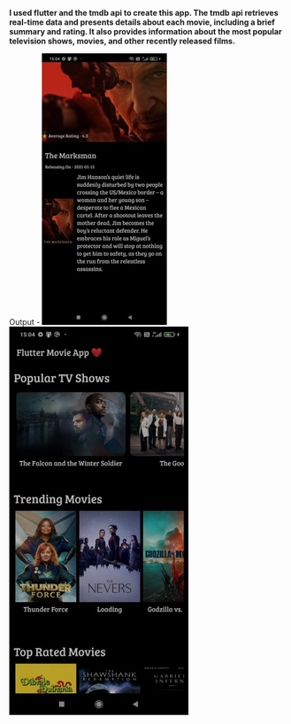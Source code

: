**I used flutter and the tmdb api to create this app.
The tmdb api retrieves real-time data and presents details about each movie, including a brief summary and rating.
It also provides information about the most popular television shows, movies, and other recently released films.**


Output - 
![](assets/1-min.jpg)
![](assets/2-min.jpg)
